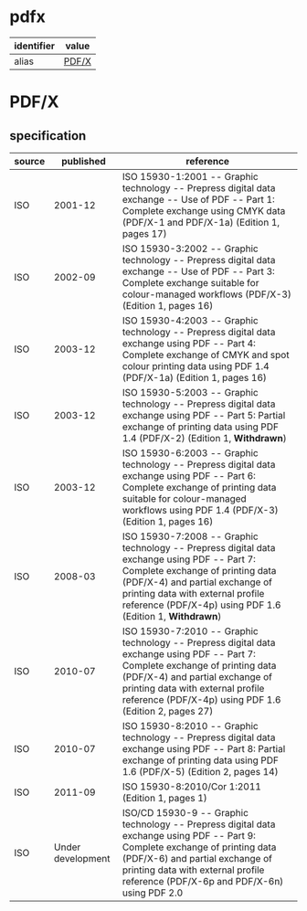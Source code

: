 # pdfx

| identifier     | value
| -------------- | -----
| alias          | [PDF/X](#pdf/x)

# PDF/X
## specification
| source | published | reference
| ------ | --------- | --------- 
| ISO    | 2001-12   | ISO 15930-1:2001 -- Graphic technology -- Prepress digital data exchange -- Use of PDF -- Part 1: Complete exchange using CMYK data (PDF/X-1 and PDF/X-1a) (Edition 1, pages 17)
| ISO    |  2002-09  | ISO 15930-3:2002 -- Graphic technology -- Prepress digital data exchange -- Use of PDF -- Part 3: Complete exchange suitable for colour-managed workflows (PDF/X-3) (Edition 1, pages 16)
| ISO    | 2003-12   | ISO 15930-4:2003 -- Graphic technology -- Prepress digital data exchange using PDF -- Part 4: Complete exchange of CMYK and spot colour printing data using PDF 1.4 (PDF/X-1a) (Edition 1, pages 16)
| ISO    | 2003-12   | ISO 15930-5:2003 -- Graphic technology -- Prepress digital data exchange using PDF -- Part 5: Partial exchange of printing data using PDF 1.4 (PDF/X-2) (Edition 1, **Withdrawn**)
| ISO    | 2003-12   | ISO 15930-6:2003 -- Graphic technology -- Prepress digital data exchange using PDF -- Part 6: Complete exchange of printing data suitable for colour-managed workflows using PDF 1.4 (PDF/X-3) (Edition 1, pages 16)
| ISO    | 2008-03   | ISO 15930-7:2008 -- Graphic technology -- Prepress digital data exchange using PDF -- Part 7: Complete exchange of printing data (PDF/X-4) and partial exchange of printing data with external profile reference (PDF/X-4p) using PDF 1.6 (Edition 1, **Withdrawn**)
| ISO    | 2010-07   | ISO 15930-7:2010 -- Graphic technology -- Prepress digital data exchange using PDF -- Part 7: Complete exchange of printing data (PDF/X-4) and partial exchange of printing data with external profile reference (PDF/X-4p) using PDF 1.6 (Edition 2, pages 27)
| ISO    | 2010-07   | ISO 15930-8:2010 -- Graphic technology -- Prepress digital data exchange using PDF -- Part 8: Partial exchange of printing data using PDF 1.6 (PDF/X-5) (Edition 2, pages 14)
| ISO    | 2011-09   | ISO 15930-8:2010/Cor 1:2011  (Edition 1, pages 1)
| ISO    | Under development | ISO/CD 15930-9 -- Graphic technology -- Prepress digital data exchange using PDF -- Part 9: Complete exchange of printing data (PDF/X-6) and partial exchange of printing data with external profile reference (PDF/X-6p and PDF/X-6n) using PDF 2.0
